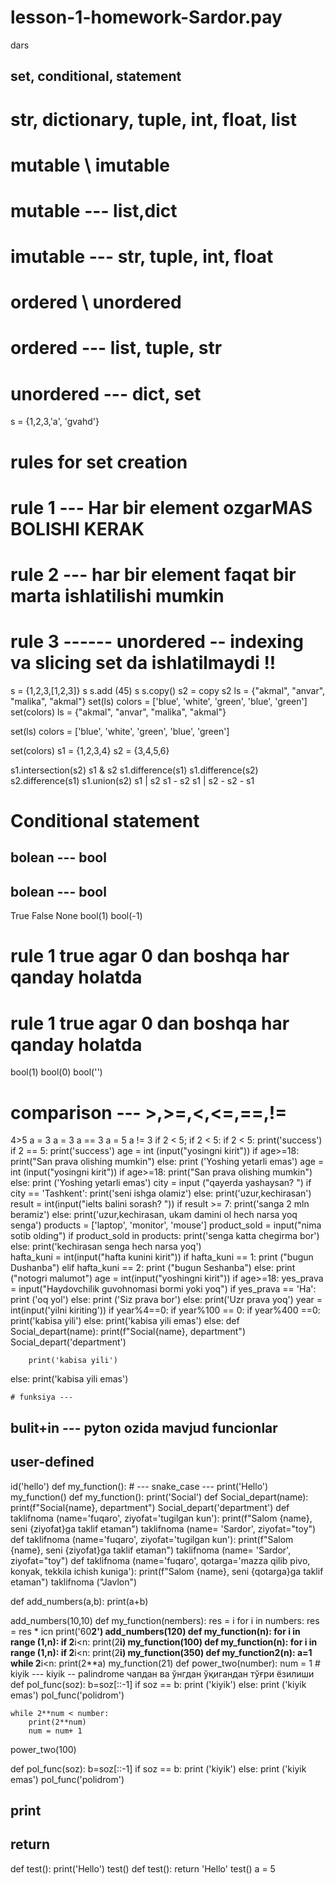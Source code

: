 # lesson-1-homework-Sardor.pay
dars 
## set, conditional, statement
# str, dictionary, tuple, int, float, list
# mutable \ imutable
# mutable --- list,dict
# imutable --- str, tuple, int, float
# ordered \ unordered
# ordered --- list, tuple, str
# unordered --- dict, set
s = {1,2,3,'a', 'gvahd'}
# rules for set creation
# rule 1 --- Har bir element ozgarMAS BOLISHI KERAK
# rule 2 --- har bir element faqat bir marta ishlatilishi mumkin
# rule 3 ------ unordered -- indexing va slicing set da ishlatilmaydi !!  
s = {1,2,3,[1,2,3]}
s
s.add (45)
s
s.copy()
s2 = copy
s2
ls = {"akmal", "anvar", "malika", "akmal"}
set(ls)
colors = ['blue', 'white', 'green', 'blue', 'green']
set(colors)
ls = {"akmal", "anvar", "malika", "akmal"}

set(ls)
colors = ['blue', 'white', 'green', 'blue', 'green']

set(colors)
s1 = {1,2,3,4}
s2 = {3,4,5,6}

s1.intersection(s2)
s1 & s2
s1.difference(s1)
s1.difference(s2)
s2.difference(s1)
s1.union(s2)
s1 | s2
s1 - s2
s1 | s2 - s2 - s1
# Conditional statement
## bolean --- bool 
## bolean --- bool 
True
False
None
bool(1)
bool(-1)
# rule 1 true agar 0 dan boshqa har qanday holatda
# rule 1 true agar 0 dan boshqa har qanday holatda
bool(1)
bool(0)
bool('')
# comparison --- >,>=,<,<=,==,!=
4>5
a = 3
a = 3
a == 3
a = 5
a != 3
if 2 < 5;
if 2 < 5:
if 2 < 5:
    print('success')
    if 2 == 5:
    print('success')
    age = int (input("yosingni kirit"))
if age>=18:
    print("San prava olishing mumkin")
else:
    print ('Yoshing yetarli emas')
    age = int (input("yosingni kirit"))
if age>=18:
    print("San prava olishing mumkin")
else:
    print ('Yoshing yetarli emas')
city = input ("qayerda yashaysan? ")
if city == 'Tashkent':
    print('seni ishga olamiz')
else:
    print('uzur,kechirasan')
    result = int(input("ielts balini sorash? ")) 
if result >= 7:
    print('sanga 2 mln beramiz')
else:
    print('uzur,kechirasan, ukam damini ol hech narsa yoq senga')
    products = ['laptop', 'monitor', 'mouse']
product_sold = input("nima sotib olding")
if product_sold in products:
    print('senga katta chegirma bor')
else:
    print('kechirasan senga hech narsa yoq')    
    hafta_kuni = int(input("hafta kunini kirit"))
if hafta_kuni == 1:
    print ("bugun Dushanba")
elif hafta_kuni == 2:
    print ("bugun Seshanba")
else:
    print ("notogri malumot") 
    age = int(input("yoshingni kirit"))
if age>=18:
    yes_prava = input("Haydovchilik guvohnomasi bormi yoki yoq")
    if yes_prava == 'Ha':
        print ('oq yol')
    else: 
        print ('Siz prava bor')
else:
    print('Uzr prava yoq')
year = int(input('yilni kiriting'))
if year%4==0:
    if year%100 == 0:
        if year%400 ==0:
            print('kabisa yili')
        else:
            print('kabisa yili emas')
    else:
    def Social_depart(name):
    print(f"Social{name}, department")
Social_depart('department')

        print('kabisa yili')
else:
    print('kabisa yili emas')          

    # funksiya ---
## bulit+in --- pyton ozida mavjud funcionlar
## user-defined
id('hello')
def my_function(): # --- snake_case ---
    print('Hello')
    my_function()
    def my_function():
    print('Social')
    def Social_depart(name):
    print(f"Social{name}, department")
Social_depart('department')
def taklifnoma (name='fuqaro', ziyofat='tugilgan kun'):
    print(f"Salom {name}, seni {ziyofat}ga taklif etaman")
taklifnoma (name= 'Sardor', ziyofat="toy")
def taklifnoma (name='fuqaro', ziyofat='tugilgan kun'):
    print(f"Salom {name}, seni {ziyofat}ga taklif etaman")
taklifnoma (name= 'Sardor', ziyofat="toy")
def taklifnoma (name='fuqaro', qotarga='mazza qilib pivo, konyak, tekkila ichish kuniga'):
    print(f"Salom {name}, seni {qotarga}ga taklif etaman")
taklifnoma ("Javlon")

def add_numbers(a,b):
    print(a+b)

add_numbers(10,10)
def my_function(nembers):
    res = i
    for i in numbers:
        res = res * icn
    print('60**2')
add_numbers(120)
def my_function(n):
    for i in range (1,n):
        if 2**i<n:
            print(2**i)
my_function(100)
def my_function(n):
    for i in range (1,n):
        if 2**i<n:
            print(2**i)
my_function(350)
def my_function2(n):
   a=1
   while 2**i<n:
            print(2**a)
my_function(21)
def power_two(number):
    num = 1
    # kiyik --- kiyik -- palindrome
чапдан ва ўнгдан ўқигандан тўғри ёзилиши 
def pol_func(soz):
    b=soz[::-1]
    if soz == b:
        print ('kiyik')
    else:
        print ('kiyik emas')
pol_func('polidrom')

    while 2**num < number:
        print(2**num)
        num = num+ 1
power_two(100)

def pol_func(soz):
    b=soz[::-1]
    if soz == b:
        print ('kiyik')
    else:
        print ('kiyik emas')
pol_func('polidrom')
## print
## return

def test():
    print('Hello')
test()
def test():
    return 'Hello'
test()
a = 5 
